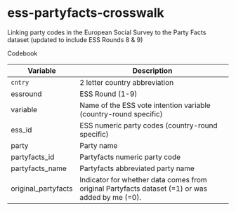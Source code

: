 # ess-partyfacts-crosswalk
Linking party codes in the European Social Survey to the Party Facts dataset (updated to include ESS Rounds 8 &amp; 9)

Codebook

| Variable            | Description                                                                                     |
|---------------------|-------------------------------------------------------------------------------------------------|
| `cntry`               | 2 letter country abbreviation                                                                   |
| essround            | ESS Round (1-9)                                                                                 |
| variable            | Name of the ESS vote intention variable (country-round specific)                                |
| ess_id              | ESS numeric party codes (country-round specific)                                                |
| party               | Party name                                                                                      |
| partyfacts_id       | Partyfacts numeric party code                                                                   |
| partyfacts_name     | Partyfacts abbreviated party name                                                               |
| original_partyfacts | Indicator for whether data comes from original Partyfacts dataset (=1) or was added by me (=0). |
